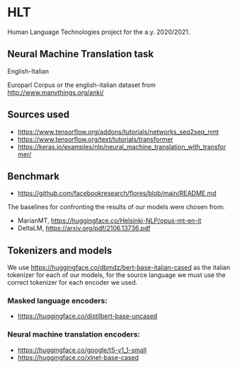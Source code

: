 # HLT
Human Language Technologies project for the a.y. 2020/2021.
## Neural Machine Translation task
English-Italian

Europarl Corpus or the english-italian dataset from http://www.manythings.org/anki/

## Sources used
- https://www.tensorflow.org/addons/tutorials/networks_seq2seq_nmt
- https://www.tensorflow.org/text/tutorials/transformer
- https://keras.io/examples/nlp/neural_machine_translation_with_transformer/

## Benchmark
- https://github.com/facebookresearch/flores/blob/main/README.md

The baselines for confronting the results of our models were chosen from:
- MarianMT, https://huggingface.co/Helsinki-NLP/opus-mt-en-it
- DeltaLM, https://arxiv.org/pdf/2106.13736.pdf

## Tokenizers and models
We use https://huggingface.co/dbmdz/bert-base-italian-cased as the italian tokenizer for each of our models, for the source language we must use the correct tokenizer for each encoder we used.
### Masked language encoders:
- https://huggingface.co/distilbert-base-uncased
### Neural machine translation encoders:
- https://huggingface.co/google/t5-v1_1-small
- https://huggingface.co/xlnet-base-cased
